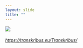 ```yaml
---
layout: slide
title: ""
---
```



<section>
<a class="stretch" href="https://transkribus.eu/Transkribus/"><img class="rotate-right" src="{{ site.baseurl }}/assets/images/transkribus.png"></a>
<h6 class="rotate-right"><a class="external" href="https://transkribus.eu/Transkribus/">https://transkribus.eu/Transkribus/</a></h6>
</section>